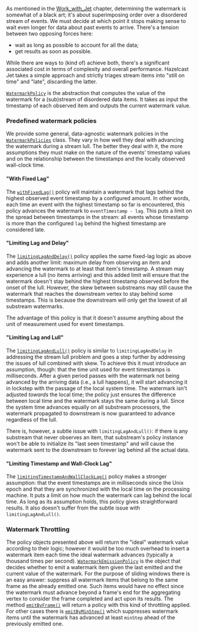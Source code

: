 As mentioned in the
[Work_with_Jet](/Work_with_Jet/Infinite_Stream_Processing#page_Time+Ordering+and+the+Watermark)
chapter, determining the watermark is somewhat of a black art; it's
about superimposing order over a disordered stream of events. We must
decide at which point it stops making sense to wait even longer for data
about past events to arrive. There's a tension between two opposing
forces here:

- wait as long as possible to account for all the data;
- get results as soon as possible.

While there are ways to (kind of) achieve both, there's a significant
associated cost in terms of complexity and overall performance. Hazelcast
Jet takes a simple approach and strictly triages stream items into
"still on time" and "late", discarding the latter.

[`WatermarkPolicy`](http://docs.hazelcast.org/docs/jet/0.5/javadoc/com/hazelcast/jet/core/WatermarkPolicy.html)
is the abstraction that computes the value of the watermark for a
(sub)stream of disordered data items. It takes as input the timestamp of
each observed item and outputs the current watermark value.

### Predefined watermark policies

We provide some general, data-agnostic watermark policies in the
[`WatermarkPolicies`](http://docs.hazelcast.org/docs/jet/0.5/javadoc/com/hazelcast/jet/core/WatermarkPolicies.html)
class. They vary in how well they deal with advancing the watermark during
a stream lull. The better they deal with it, the more assumptions they
must make on the nature of the events' timestamp values and on the
relationship between the timestamps and the locally observed wall-clock
time.

#### "With Fixed Lag"

The
[`withFixedLag()`](http://docs.hazelcast.org/docs/jet/0.5/javadoc/com/hazelcast/jet/core/WatermarkPolicies.html#withFixedLag-long-)
policy will maintain a watermark that lags behind the highest observed
event timestamp by a configured amount. In other words, each time an event
with the highest timestamp so far is encountered, this policy advances the
watermark to `eventTimestamp - lag`. This puts a limit on the spread
between timestamps in the stream: all events whose timestamp is more than
the configured `lag` behind the highest timestamp are considered late.


#### "Limiting Lag and Delay"

The
[`limitingLagAndDelay()`](http://docs.hazelcast.org/docs/jet/0.5/javadoc/com/hazelcast/jet/core/WatermarkPolicies.html#limitingLagAndDelay-long-long-)
policy applies the same fixed-lag logic as above and adds another limit:
maximum delay from observing an item and advancing the watermark to at
least that item's timestamp. A stream may experience a lull (no items
arriving) and this added limit will ensure that the watermark doesn't stay
behind the highest timestamp observed before the onset of the lull.
However, the skew between substreams may still cause the watermark that
reaches the downstream vertex to stay behind some timestamps. This is
because the downstream will only get the lowest of all substream
watermarks.

The advantage of this policy is that it doesn't assume anything about
the unit of measurement used for event timestamps.

#### "Limiting Lag and Lull"

The
[`limitingLagAndLull()`](http://docs.hazelcast.org/docs/jet/0.5/javadoc/com/hazelcast/jet/core/WatermarkPolicies.html#limitingLagAndLull-long-long-)
policy is similar to `limitingLagAndDelay` in addressing the stream lull
problem and goes a step further by addressing the issues of lull combined
with skew. To achieve this it must introduce an assumption, though: that
the time unit used for event timestamps is milliseconds. After a given
period passes with the watermark not being advanced by the arriving data
(i.e., a lull happens), it will start advancing it in lockstep with the
passage of the local system time. The watermark isn't adjusted _towards_
the local time; the policy just ensures the difference between local time
and the watermark stays the same during a lull. Since the system time
advances equally on all substream processors, the watermark propagated to
downstream is now guaranteed to advance regardless of the lull.

There is, however, a subtle issue with `limitingLagAndLull()`: if there
is any substream that never observes an item, that substream's policy
instance won't be able to initialize its "last seen timestamp" and will
cause the watermark sent to the downstream to forever lag behind all
the actual data.

#### "Limiting Timestamp and Wall-Clock Lag"

The
[`limitingTimestampAndWallClockLag()`](http://docs.hazelcast.org/docs/jet/0.5/javadoc/com/hazelcast/jet/core/WatermarkPolicies.html#limitingTimestampAndWallClockLag-long-long-)
policy makes a stronger assumption: that the event timestamps are in
milliseconds since the Unix epoch and that they are synchronized with the
local time on the processing machine. It puts a limit on how much the
watermark can lag behind the local time. As long as its assumption holds,
this policy gives straightforward results. It also doesn't suffer from the
subtle issue with `limitingLagAndLull()`.

### Watermark Throttling

The policy objects presented above will return the "ideal" watermark
value according to their logic; however it would be too much overhead to
insert a watermark item each time the ideal watermark advances
(typically a thousand times per second).
[`WatermarkEmissionPolicy`](http://docs.hazelcast.org/docs/jet/0.5/javadoc/com/hazelcast/jet/core/WatermarkEmissionPolicy.html)
is the object that decides whether to emit a watermark item given the last
emitted and the current value of the watermark. For the purpose of
sliding windows there is an easy answer: suppress all watermark items
that belong to the same frame as the already emitted one. Such items
would have no effect since the watermark must advance beyond a frame's
end for the aggregating vertex to consider the frame completed and act
upon its results. The method
[`emitByFrame()`](http://docs.hazelcast.org/docs/jet/0.5/javadoc/com/hazelcast/jet/core/WatermarkEmissionPolicy.html#emitByFrame-com.hazelcast.jet.core.WindowDefinition-)
will return a policy with this kind of throttling applied. For other cases
there is
[`emitByMinStep()`](http://docs.hazelcast.org/docs/jet/0.5/javadoc/com/hazelcast/jet/core/WatermarkEmissionPolicy.html#emitByMinStep-long-)
which suppresses watermark items until the watermark has advanced at least
`minStep` ahead of the previously emitted one.
